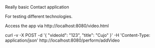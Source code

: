 Really basic Contact application

For testing different technologies.

Access the app via http://localhost:8080/video.html

curl -v -X POST -d '{ "videoId": "123", "title": "Cujo" }' -H 'Content-Type: application/json' http://localhost:8080/perform/addVideo